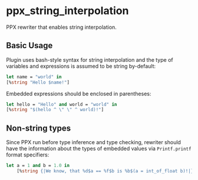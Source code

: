 ppx_string_interpolation
========================

PPX rewriter that enables string interpolation.

Basic Usage
-----------

Plugin uses bash-style syntax for string interpolation and
the type of variables and expressions is assumed to be string
by-default:
```ocaml
let name = "world" in
[%string "Hello $name!"]
```

Embedded expressions should be enclosed in parentheses:
```ocaml
let hello = "Hello" and world = "world" in
[%string "$(hello ^ \" \" ^ world)!"]
```

Non-string types
----------------

Since PPX run before type inference and type checking, rewriter should
have the information about the types of embedded values via `Printf.printf`
format specifiers:
```ocaml
let a = 1 and b = 1.0 in
    [%string {|We know, that %d$a == %f$b is %b$(a = int_of_float b)!|}]
```
